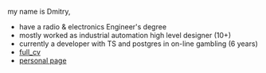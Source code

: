my name is Dmitry,
- have a radio & electronics Engineer's degree
- mostly worked as industrial automation high level designer (10+)
- currently a developer with TS and postgres in on-line gambling (6 years)
- [full_cv](https://github.com/DmitryAlCh/laTexCV)
- [personal page](https://dmialch.xyz)

<!---
DmitryAlCh/DmitryAlCh is a ✨ special ✨ repository because its `README.md` (this file) appears on your GitHub profile.
You can click the Preview link to take a look at your changes.
--->
